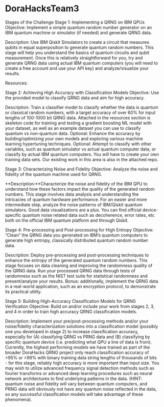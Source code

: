 # DoraHacksTeam3
Stages of the Challenge
Stage 1: Implementing a QRNG on IBM QPUs
Objective: Implement a simple quantum random number generator on an IBM quantum machine or simulator (if needed) and generate QRNG data.

Description: Use IBM Qiskit Simulators to create a circuit that measures qubits in equal superposition to generate quantum random numbers. This stage will help you understand the basics of quantum circuits and qubit measurement. Once this is relatively straightforward for you, try and generate QRNG data using actual IBM quantum computers (you will need to create a free account and use your API key) and analyze/visualize your results.

Resources:

Stage 2: Achieving High Accuracy with Classification Models
Objective: Use the provided model to classify QRNG data and aim for high accuracy.

Description: Train a classifier model to classify whether the data is quantum or classical random numbers, with a target accuracy of over 60% for input lengths of 100-1000 bit QRNG data. Attached in the resources section is skeleton code for training and testing a gradient boosting ML model with your dataset, as well as an example dataset you can use to classify quantum vs non-quantum data. Optional: Enhance the accuracy by building/optimizing your own models and exploring various machine learning hypertuning techniques. Optional: Attempt to classify with other variables, such as quantum simulator vs actual quantum computer data, or classify by actual IBM quantum computers. You will have to create your own training data sets. Our existing work in this area is also in the attached repo.

Stage 3: Characterizing Noise and Fidelity
Objective: Analyze the noise and fidelity of the quantum machine used for QRNG.

**Description:**Characterize the noise and fidelity of the IBM QPU to understand how these factors impact the quality of the generated random numbers. This stage involves data analysis and understanding the intricacies of quantum hardware performance. For an easier and more intermediate step, analyze the noise patterns of IBM/Qiskit quantum simulators. Good data visualizations are a plus. You can find official device-specific quantum noise related data such as decoherence, error rates, etc both on the official IBM quantum platform and through Qiskit.

Stage 4: Pre-processing and Post-processing for High Entropy
Objective: “Clean” the QRNG data you generated on IBM’s quantum computers to generate high entropy, classically distributed quantum random number data.

Description: Deploy pre-processing and post-processing techniques to enhance the entropy of the generated quantum random numbers. This stage focuses on data cleaning and improving the randomness quality of the QRNG data. Run your processed QRNG data through tests of randomness such as the NIST test suite for statistical randomness and present/analyze your results. Bonus: additionally, implement the QRNG data in a real-world application, such as an encryption protocol, to demonstrate its practical utility.

Stage 5: Building High-Accuracy Classification Models for QRNG Verification
Objective: Build on and/or include your work from stages 2, 3, and 4 in order to train high accuracy QRNG classification models.

Description: Implement your pre/post-processing methods and/or your noise/fidelity characterization solutions into a classification model (possibly one you developed in stage 2) to increase classification accuracy, especially for (A) classifying QRNG vs PRNG data and (B) classifying by specific quantum device (i.e. predicting what QPU a line of data is from). Currently, the highest performing models we have trained as part of the broader DoraHacks QRNG project only reach classification accuracy of >95% or >99% with binary training data string lengths of thousands of bits - for this stage, reliably high accuracy is more important than input size. You may wish to utilize advanced frequency signal detection methods such as fourier transforms or advanced deep learning procedures such as neural network architectures to find underlying patterns in the data. (HINT: quantum noise and fidelity will vary between quantum computers, and PRNG data will obviously not have any quantum noise reflected in the data, so any successful classification models will take advantage of these phenomena).
